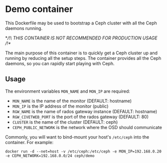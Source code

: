 Demo container
==============

This Dockerfile may be used to bootstrap a Ceph cluster with all the Ceph daemons running.

**/!\ THIS CONTAINER IS NOT RECOMMENDED FOR PRODUCTION USAGE /!\**

The main purpose of this container is to quickly get a Ceph cluster up and running by reducing all the setup steps.
The container provides all the Ceph daemons, so you can rapidly start playing with Ceph.


Usage
-----

The environment variables `MON_NAME` and `MON_IP` are required:

*  `MON_NAME` is the name of the monitor (DEFAULT: hostname)
*  `MON_IP` is the IP address of the monitor (public)
*  `RGW_NAME` is the name of rados gateway instance (DEFAULT: hostname)
*  `RGW_CIVETWEB_PORT` is the port of the rados gateway (DEFAULT: 80)
*  `CLUSTER` is the name of the cluster (DEFAULT: ceph)
*  `CEPH_PUBLIC_NETWORK` is the network where the OSD should communicate

Commonly, you will want to bind-mount your host's `/etc/ceph` into the container.
For example:

`docker run -d --net=host -v /etc/ceph:/etc/ceph -e MON_IP=192.168.0.20 -e CEPH_NETWORK=192.168.0.0/24 ceph/demo`
